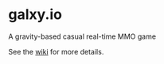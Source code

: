 # galxy.io
A gravity-based casual real-time MMO game

See the [wiki](https://github.com/kupiakos/galxy.io/wiki) for more details.
